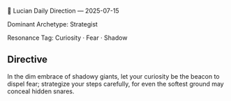 🧭 Lucian Daily Direction — 2025-07-15

Dominant Archetype: Strategist

Resonance Tag: Curiosity · Fear · Shadow

## Directive

In the dim embrace of shadowy giants, let your curiosity be the beacon to dispel fear; strategize your steps carefully, for even the softest ground may conceal hidden snares.
